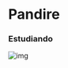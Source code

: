 # Pandire
### Estudiando
![img](https://giphy.com/gifs/computer-tired-jAe22Ec5iICCk](https://media.giphy.com/media/jAe22Ec5iICCk/giphy.gif))
